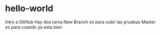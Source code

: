 # hello-world
Intro a GitHub
Hay dos rama
New Branch es para subir las pruebas 
Master es para cuando ya esta bien
